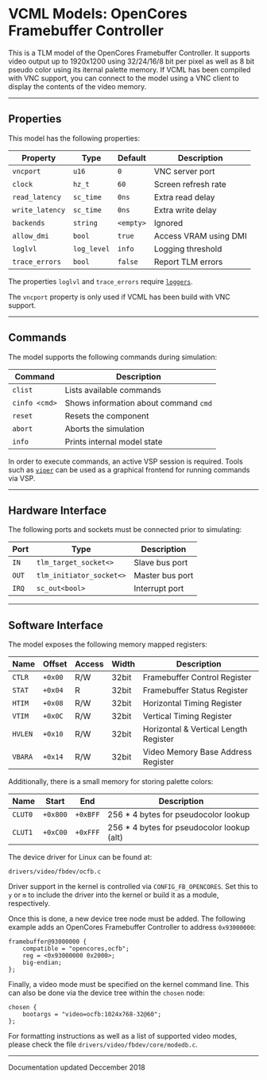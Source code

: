 # VCML Models: OpenCores Framebuffer Controller
This is a TLM model of the OpenCores Framebuffer Controller. It supports video
output up to 1920x1200 using 32/24/16/8 bit per pixel as well as 8 bit pseudo
color using its iternal palette memory. If VCML has been compiled with VNC
support, you can connect to the model using a VNC client to display the
contents of the video memory.

----
## Properties
This model has the following properties:

| Property        | Type        | Default    | Description           |
| --------------- | ----------- | ---------- | --------------------- |
| `vncport`       | `u16`       | `0`        | VNC server port       |
| `clock`         | `hz_t`      | `60`       | Screen refresh rate   |
| `read_latency`  | `sc_time`   | `0ns`      | Extra read delay      |
| `write_latency` | `sc_time`   | `0ns`      | Extra write delay     |
| `backends`      | `string`    | `<empty>`  | Ignored               |
| `allow_dmi`     | `bool`      | `true`     | Access VRAM using DMI |
| `loglvl`        | `log_level` | `info`     | Logging threshold     |
| `trace_errors`  | `bool`      | `false`    | Report TLM errors     |

The properties `loglvl` and `trace_errors` require [`loggers`](../logging.md).

The `vncport` property is only used if VCML has been build with VNC support.

----
## Commands
The model supports the following commands during simulation:

| Command       | Description                           |
| ------------- | ------------------------------------- |
| `clist`       | Lists available commands              |
| `cinfo <cmd>` | Shows information about command `cmd` |
| `reset`       | Resets the component                  |
| `abort`       | Aborts the simulation                 |
| `info`        | Prints internal model state           |

In order to execute commands, an active VSP session is required. Tools such
as [`viper`](https://github.com/machineware-gmbh/viper/) can be used as a
graphical frontend for running commands via VSP.

----
## Hardware Interface
The following ports and sockets must be connected prior to simulating:

| Port  | Type                     | Description     |
| ----- | ------------------------ | --------------- |
| `IN`  | `tlm_target_socket<>`    | Slave bus port  |
| `OUT` | `tlm_initiator_socket<>` | Master bus port |
| `IRQ` | `sc_out<bool>`           | Interrupt port  |

----
## Software Interface
The model exposes the following memory mapped registers:

| Name    | Offset  | Access | Width | Description                           |
| ------- | ------- | ------ | ----- | ------------------------------------- |
| `CTLR`  | `+0x00` |  R/W   | 32bit | Framebuffer Control Register          |
| `STAT`  | `+0x04` |  R     | 32bit | Framebuffer Status Register           |
| `HTIM`  | `+0x08` |  R/W   | 32bit | Horizontal Timing Register            |
| `VTIM`  | `+0x0C` |  R/W   | 32bit | Vertical Timing Register              |
| `HVLEN` | `+0x10` |  R/W   | 32bit | Horizontal & Vertical Length Register |
| `VBARA` | `+0x14` |  R/W   | 32bit | Video Memory Base Address Register    |

Additionally, there is a small memory for storing palette colors:

| Name    | Start    | End       | Description                                |
| ------- | -------- | --------- | ------------------------------------------ |
| `CLUT0` | `+0x800` | `+0xBFF`  | 256 * 4 bytes for pseudocolor lookup       |
| `CLUT1` | `+0xC00` | `+0xFFF`  | 256 * 4 bytes for pseudocolor lookup (alt) |

The device driver for Linux can be found at:
```
drivers/video/fbdev/ocfb.c
```

Driver support in the kernel is controlled via `CONFIG_FB_OPENCORES`. Set this
to `y` or `m` to include the driver into the kernel or build it as a module,
respectively.

Once this is done, a new device tree node must be added. The following
example adds an OpenCores Framebuffer Controller to address `0x93000000`:

```
framebuffer@93000000 {
    compatible = "opencores,ocfb";
    reg = <0x93000000 0x2000>;
    big-endian;
};
```

Finally, a video mode must be specified on the kernel command line. This can
also be done via the device tree within the `chosen` node:

```
chosen {
    bootargs = "video=ocfb:1024x768-32@60";
};
```

For formatting instructions as well as a list of supported video modes, please
check the file `drivers/video/fbdev/core/modedb.c`.

----
Documentation updated Deccember 2018
